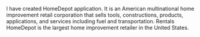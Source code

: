 I have created HomeDepot application. 
It is an American multinational home improvement retail corporation that sells tools, 
constructions, products, applications, and services including fuel and transportation. 
Rentals HomeDepot is the largest home improvement retailer in the United States.
